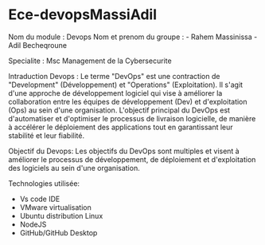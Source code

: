 # Ece-devopsMassiAdil
Nom du module :  Devops
Nom et prenom du groupe : 
                        - Rahem Massinissa
                        - Adil Becheqroune 

Specialite : Msc Management de la Cybersecurite 

Intraduction Devops : Le terme "DevOps" est une contraction de "Development" (Développement) et "Operations" (Exploitation). Il s'agit d'une approche de développement logiciel qui vise à améliorer la collaboration entre les équipes de développement (Dev) et d'exploitation (Ops) au sein d'une organisation. L'objectif principal du DevOps est d'automatiser et d'optimiser le processus de livraison logicielle, de manière à accélérer le déploiement des applications tout en garantissant leur stabilité et leur fiabilité.

Objectif du Devops: Les objectifs du DevOps sont multiples et visent à améliorer le processus de développement, de déploiement et d'exploitation des logiciels au sein d'une organisation. 

Technologies utilisée:
- Vs code IDE
- VMware virtualisation 
- Ubuntu distribution Linux 
- NodeJS 
- GitHub/GitHub Desktop
 

